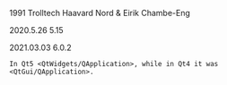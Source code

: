 
1991  Trolltech Haavard Nord & Eirik Chambe-Eng

2020.5.26	  5.15 


2021.03.03  6.0.2


```
In Qt5 <QtWidgets/QApplication>, while in Qt4 it was <QtGui/QApplication>.
```